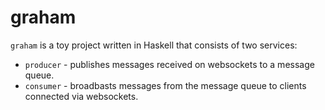 # graham

`graham` is a toy project written in Haskell that consists of two services:

- `producer` - publishes messages received on websockets to a message queue.
- `consumer` - broadbasts messages from the message queue to clients connected via websockets.
